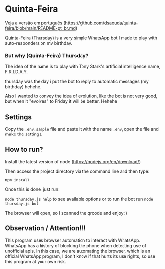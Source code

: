 # Quinta-Feira

Veja a versão em português (https://github.com/dsaouda/quinta-feira/blob/main/README-pt_br.md)

Quinta-Feira (Thursday) is a very simple WhatsApp bot I made to play with auto-responders on my birthday.

### But why (Quinta-Feira) Thursday?
The idea of the name is to play with Tony Stark's artificial intelligence name, F.R.I.D.A.Y.

thursday was the day i put the bot to reply to automatic messages (my birthday) hehehe.

Also I wanted to convey the idea of evolution, like the bot is not very good, but when it "evolves" to Friday it will be better. Hehehe

## Settings

Copy the `.env.sample` file and paste it with the name `.env`, open the file and make the settings.

## How to run?

Install the latest version of node (https://nodejs.org/en/download/)

Then access the project directory via the command line and then type:

`npm install`

Once this is done, just run:

`node thursday.js help` to see available options or to run the bot run `node thursday.js bot`

The browser will open, so I scanned the qrcode and enjoy :)

## Observation / Attention!!!

This program uses browser automation to interact with WhatsApp. WhatsApp has a history of blocking the phone when detecting use of unofficial apis. In this case, we are automating the browser, which is an official WhatsApp program, I don't know if that hurts its use rights, so use this program at your own risk.
